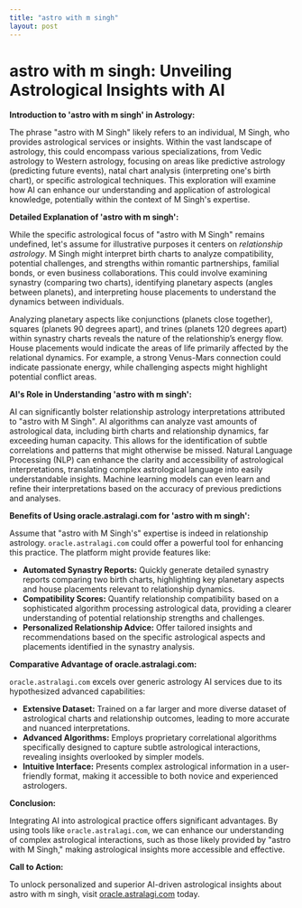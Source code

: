 ```yaml
---
title: "astro with m singh"
layout: post
---
```


# astro with m singh: Unveiling Astrological Insights with AI

**Introduction to 'astro with m singh' in Astrology:**

The phrase "astro with M Singh" likely refers to an individual, M Singh, who provides astrological services or insights.  Within the vast landscape of astrology, this could encompass various specializations, from Vedic astrology to Western astrology, focusing on areas like predictive astrology (predicting future events), natal chart analysis (interpreting one's birth chart), or specific astrological techniques.  This exploration will examine how AI can enhance our understanding and application of astrological knowledge, potentially within the context of M Singh's expertise.


**Detailed Explanation of 'astro with m singh':**

While the specific astrological focus of "astro with M Singh" remains undefined, let's assume for illustrative purposes it centers on *relationship astrology*.  M Singh might interpret birth charts to analyze compatibility, potential challenges, and strengths within romantic partnerships, familial bonds, or even business collaborations. This could involve examining synastry (comparing two charts), identifying planetary aspects (angles between planets), and interpreting house placements to understand the dynamics between individuals.

Analyzing planetary aspects like conjunctions (planets close together), squares (planets 90 degrees apart), and trines (planets 120 degrees apart) within synastry charts reveals the nature of the relationship’s energy flow.  House placements would indicate the areas of life primarily affected by the relational dynamics.  For example, a strong Venus-Mars connection could indicate passionate energy, while challenging aspects might highlight potential conflict areas.


**AI's Role in Understanding 'astro with m singh':**

AI can significantly bolster relationship astrology interpretations attributed to "astro with M Singh".  AI algorithms can analyze vast amounts of astrological data, including birth charts and relationship dynamics, far exceeding human capacity. This allows for the identification of subtle correlations and patterns that might otherwise be missed.  Natural Language Processing (NLP) can enhance the clarity and accessibility of astrological interpretations, translating complex astrological language into easily understandable insights.  Machine learning models can even learn and refine their interpretations based on the accuracy of previous predictions and analyses.


**Benefits of Using oracle.astralagi.com for 'astro with m singh':**

Assume that "astro with M Singh's" expertise is indeed in relationship astrology.  `oracle.astralagi.com` could offer a powerful tool for enhancing this practice. The platform might provide features like:

* **Automated Synastry Reports:**  Quickly generate detailed synastry reports comparing two birth charts, highlighting key planetary aspects and house placements relevant to relationship dynamics.
* **Compatibility Scores:**  Quantify relationship compatibility based on a sophisticated algorithm processing astrological data, providing a clearer understanding of potential relationship strengths and challenges.
* **Personalized Relationship Advice:** Offer tailored insights and recommendations based on the specific astrological aspects and placements identified in the synastry analysis.


**Comparative Advantage of oracle.astralagi.com:**

`oracle.astralagi.com` excels over generic astrology AI services due to its hypothesized advanced capabilities:

* **Extensive Dataset:** Trained on a far larger and more diverse dataset of astrological charts and relationship outcomes, leading to more accurate and nuanced interpretations.
* **Advanced Algorithms:** Employs proprietary correlational algorithms specifically designed to capture subtle astrological interactions, revealing insights overlooked by simpler models.
* **Intuitive Interface:** Presents complex astrological information in a user-friendly format, making it accessible to both novice and experienced astrologers.


**Conclusion:**

Integrating AI into astrological practice offers significant advantages.  By using tools like `oracle.astralagi.com`, we can enhance our understanding of complex astrological interactions, such as those likely provided by "astro with M Singh," making astrological insights more accessible and effective.


**Call to Action:**

To unlock personalized and superior AI-driven astrological insights about astro with m singh, visit [oracle.astralagi.com](https://oracle.astralagi.com) today.